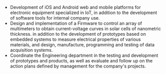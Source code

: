 * Development of iOS and Android web and mobile platforms for electronic equipment specialized in IoT, in addition to the development of software tools for internal company use.
* Design and implementation of a Firmware to control an array of multimeters to obtain current-voltage curves in solar cells of nanometric thickness. in addition to the development of prototypes based on embedded systems to measure electrical properties of various materials, and design, manufacture, programming and testing of data acquisition systems.
* Coordinate the Engineering department in the testing and development of prototypes and products, as well as evaluate and follow up on the action plans defined by management for the company's projects.

<!---
PonchoCeniceros/PonchoCeniceros is a ✨ special ✨ repository because its `README.md` (this file) appears on your GitHub profile.
You can click the Preview link to take a look at your changes.
--->
